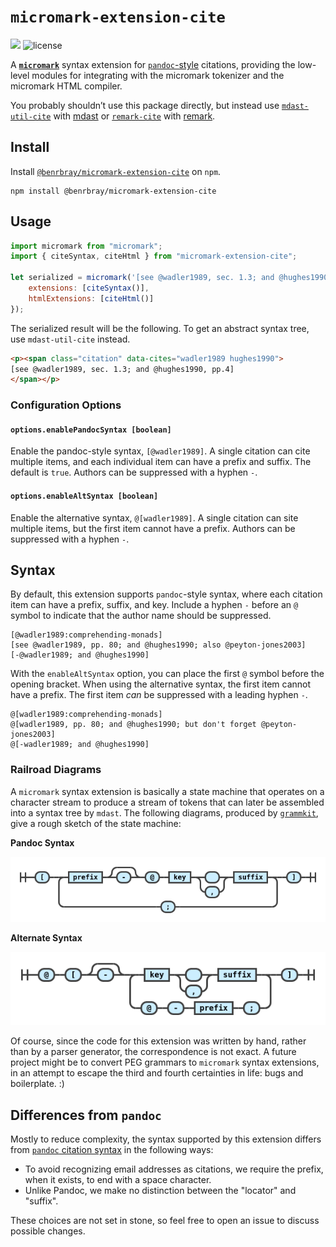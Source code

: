# `micromark-extension-cite`

[![](https://img.shields.io/npm/v/@benrbray/micromark-extension-cite?style=flat-square)](https://www.npmjs.com/package/@benrbray/micromark-extension-cite)
![license](https://img.shields.io/github/license/benrbray/remark-cite?style=flat-square)

A **[`micromark`](https://github.com/micromark/micromark)** syntax extension for [`pandoc`-style](https://pandoc.org/MANUAL.html#extension-citations) citations, providing the low-level modules for integrating with the micromark tokenizer and the micromark HTML compiler.

You probably shouldn’t use this package directly, but instead use [`mdast-util-cite`](https://github.com/benrbray/remark-cite/tree/master/mdast-util-cite) with [mdast](https://github.com/syntax-tree/mdast) or [`remark-cite`](https://github.com/benrbray/remark-cite/tree/master/remark-cite) with [remark](https://github.com/remarkjs/remark).

## Install

Install [`@benrbray/micromark-extension-cite`]() on `npm`.

```
npm install @benrbray/micromark-extension-cite 
```

## Usage

```javascript
import micromark from "micromark";
import { citeSyntax, citeHtml } from "micromark-extension-cite";

let serialized = micromark('[see @wadler1989, sec. 1.3; and @hughes1990, pp.4]', {
    extensions: [citeSyntax()],
    htmlExtensions: [citeHtml()]
});
```

The serialized result will be the following.  To get an abstract syntax tree, use `mdast-util-cite` instead.

```html
<p><span class="citation" data-cites="wadler1989 hughes1990">
[see @wadler1989, sec. 1.3; and @hughes1990, pp.4]
</span></p>
```

### Configuration Options

#### `options.enablePandocSyntax [boolean]`

Enable the pandoc-style syntax, `[@wadler1989]`.  A single citation can cite multiple items, and each individual item can have a prefix and suffix.  The default is `true`.  Authors can be suppressed with a hyphen `-`.

#### `options.enableAltSyntax [boolean]`

Enable the alternative syntax, `@[wadler1989]`.  A single citation can site multiple items, but the first item cannot have a prefix.  Authors can be suppressed with a hyphen `-`.

## Syntax

By default, this extension supports `pandoc`-style syntax, where each citation item can have a prefix, suffix, and key.  Include a hyphen `-` before an `@` symbol to indicate that the author name should be suppressed.

```
[@wadler1989:comprehending-monads]
[see @wadler1989, pp. 80; and @hughes1990; also @peyton-jones2003]
[-@wadler1989; and @hughes1990]
```

With the `enableAltSyntax` option, you can place the first `@` symbol before the opening bracket.  When using the alternative syntax, the first item cannot have a prefix.  The first item *can* be suppressed with a leading hyphen `-`.

```
@[wadler1989:comprehending-monads]
@[wadler1989, pp. 80; and @hughes1990; but don't forget @peyton-jones2003]
@[-wadler1989; and @hughes1990]
```

### Railroad Diagrams

A `micromark` syntax extension is basically a state machine that operates on a character stream to produce a stream of tokens that can later be assembled into a syntax tree by `mdast`.  The following diagrams, produced by [`grammkit`](https://dundalek.com/grammkit), give a rough sketch of the state machine:

**Pandoc Syntax**

![pandoc syntax](docs/cite-syntax-pandoc.png)

**Alternate Syntax**

![alternate syntax](docs/cite-syntax-alt.png)

Of course, since the code for this extension was written by hand, rather than by a parser generator, the correspondence is not exact.  A future project might be to convert PEG grammars to `micromark` syntax extensions, in an attempt to escape the third and fourth certainties in life:  bugs and boilerplate. :)

## Differences from `pandoc`

Mostly to reduce complexity, the syntax supported by this extension differs from [`pandoc` citation syntax](https://pandoc.org/MANUAL.html#extension-citations) in the following ways:

* To avoid recognizing email addresses as citations, we require the prefix, when it exists, to end with a space character.
* Unlike Pandoc, we make no distinction between the "locator" and "suffix".

These choices are not set in stone, so feel free to open an issue to discuss possible changes.